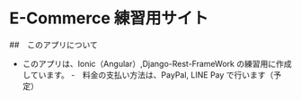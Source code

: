 # E-Commerce 練習用サイト

##　このアプリについて
- このアプリは、Ionic（Angular）,Django-Rest-FrameWork の練習用に作成しています。
-　料金の支払い方法は、PayPal, LINE Pay で行います（予定）

## 